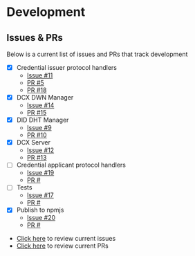 # Development

## Issues & PRs

Below is a current list of issues and PRs that track development

- [x] Credential issuer protocol handlers
  - [Issue #11](https://github.com/TBD54566975/incubation-dcx/issues/11)
  - [PR #5](https://github.com/TBD54566975//incubation-dcx/pull/5)
  - [PR #18](https://github.com/TBD54566975/incubation-dcx/pull/18)
- [x] DCX DWN Manager
  - [Issue #14](https://github.com/TBD54566975/incubation-dcx/issues/14)
  - [PR #15](https://github.com/TBD54566975/incubation-dcx/pull/15)
- [x] DID DHT Manager
  - [Issue #9](https://github.com/TBD54566975/incubation-dcx/issues/9)
  - [PR #10](https://github.com/TBD54566975/incubation-dcx/pull/10)
- [x] DCX Server
  - [Issue #12](https://github.com/TBD54566975/incubation-dcx/issues/12)
  - [PR #13](https://github.com/TBD54566975/incubation-dcx/pull/13)
- [ ] Credential applicant protocol handlers
  - [Issue #19](https://github.com/TBD54566975/incubation-dcx/issues/19)
  - [PR #]()
- [ ] Tests
  - [Issue #17](https://github.com/TBD54566975/incubation-dcx/issues/17)
  - [PR #]()
- [x] Publish to npmjs
  - [Issue #20](https://github.com/TBD54566975/incubation-dcx/issues/20)
  - [PR #](https://github.com/TBD54566975/incubation-dcx/pull/23)

- [Click here](https://github.com/TBD54566975/incubation-dcx/issues) to review current issues
- [Click here](https://github.com/TBD54566975/incubation-dcx/pulls) to review current PRs
